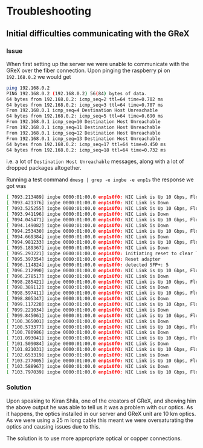 # Troubleshooting

## Initial difficulties communicating with the GReX

### Issue
When first setting up the server we were unable to communicate with the GReX over the fiber connection. Upon pinging the raspberry pi on ```192.168.0.2``` we would get

```sh
ping 192.168.0.2
PING 192.168.0.2 (192.168.0.2) 56(84) bytes of data.
64 bytes from 192.168.0.2: icmp_seq=2 ttl=64 time=0.702 ms
64 bytes from 192.168.0.2: icmp_seq=3 ttl=64 time=0.707 ms
From 192.168.0.1 icmp_seq=4 Destination Host Unreachable
64 bytes from 192.168.0.2: icmp_seq=5 ttl=64 time=0.690 ms
From 192.168.0.1 icmp_seq=10 Destination Host Unreachable
From 192.168.0.1 icmp_seq=11 Destination Host Unreachable
From 192.168.0.1 icmp_seq=12 Destination Host Unreachable
From 192.168.0.1 icmp_seq=13 Destination Host Unreachable
64 bytes from 192.168.0.2: icmp_seq=17 ttl=64 time=0.450 ms
64 bytes from 192.168.0.2: icmp_seq=18 ttl=64 time=0.732 ms
```

i.e. a lot of ```Destination Host Unreachable``` messages, along with a lot of dropped packages altogether.

Running a test command ```dmesg | grep -e ixgbe -e enp1s``` the response we got was

```sh
[ 7093.213489] ixgbe 0000:01:00.0 enp1s0f0: NIC Link is Up 10 Gbps, Flow Control: RX/TX
[ 7093.421376] ixgbe 0000:01:00.0 enp1s0f0: NIC Link is Down
[ 7093.525255] ixgbe 0000:01:00.0 enp1s0f0: NIC Link is Up 10 Gbps, Flow Control: RX/TX
[ 7093.941196] ixgbe 0000:01:00.0 enp1s0f0: NIC Link is Down
[ 7094.045471] ixgbe 0000:01:00.0 enp1s0f0: NIC Link is Up 10 Gbps, Flow Control: RX/TX
[ 7094.149082] ixgbe 0000:01:00.0 enp1s0f0: NIC Link is Down
[ 7094.253430] ixgbe 0000:01:00.0 enp1s0f0: NIC Link is Up 10 Gbps, Flow Control: RX/TX
[ 7094.669384] ixgbe 0000:01:00.0 enp1s0f0: NIC Link is Down
[ 7094.981233] ixgbe 0000:01:00.0 enp1s0f0: NIC Link is Up 10 Gbps, Flow Control: RX/TX
[ 7095.189367] ixgbe 0000:01:00.0 enp1s0f0: NIC Link is Down
[ 7095.293221] ixgbe 0000:01:00.0 enp1s0f0: initiating reset to clear Tx work after link loss
[ 7095.397354] ixgbe 0000:01:00.0 enp1s0f0: Reset adapter
[ 7096.114824] ixgbe 0000:01:00.0 enp1s0f0: detected SFP+: 5
[ 7096.212990] ixgbe 0000:01:00.0 enp1s0f0: NIC Link is Up 10 Gbps, Flow Control: RX/TX
[ 7096.278517] ixgbe 0000:01:00.0 enp1s0f0: NIC Link is Down
[ 7098.285421] ixgbe 0000:01:00.0 enp1s0f0: NIC Link is Up 10 Gbps, Flow Control: RX/TX
[ 7098.389112] ixgbe 0000:01:00.0 enp1s0f0: NIC Link is Down
[ 7098.597411] ixgbe 0000:01:00.0 enp1s0f0: NIC Link is Up 10 Gbps, Flow Control: RX/TX
[ 7098.805347] ixgbe 0000:01:00.0 enp1s0f0: NIC Link is Down
[ 7099.117228] ixgbe 0000:01:00.0 enp1s0f0: NIC Link is Up 10 Gbps, Flow Control: RX/TX
[ 7099.221034] ixgbe 0000:01:00.0 enp1s0f0: NIC Link is Down
[ 7099.845061] ixgbe 0000:01:00.0 enp1s0f0: NIC Link is Up 10 Gbps, Flow Control: RX/TX
[ 7100.365001] ixgbe 0000:01:00.0 enp1s0f0: NIC Link is Down
[ 7100.573377] ixgbe 0000:01:00.0 enp1s0f0: NIC Link is Up 10 Gbps, Flow Control: RX/TX
[ 7100.780986] ixgbe 0000:01:00.0 enp1s0f0: NIC Link is Down
[ 7101.093041] ixgbe 0000:01:00.0 enp1s0f0: NIC Link is Up 10 Gbps, Flow Control: RX/TX
[ 7101.509084] ixgbe 0000:01:00.0 enp1s0f0: NIC Link is Down
[ 7101.821031] ixgbe 0000:01:00.0 enp1s0f0: NIC Link is Up 10 Gbps, Flow Control: RX/TX
[ 7102.653319] ixgbe 0000:01:00.0 enp1s0f0: NIC Link is Down
[ 7103.277005] ixgbe 0000:01:00.0 enp1s0f0: NIC Link is Up 10 Gbps, Flow Control: RX/TX
[ 7103.588967] ixgbe 0000:01:00.0 enp1s0f0: NIC Link is Down
[ 7103.797039] ixgbe 0000:01:00.0 enp1s0f0: NIC Link is Up 10 Gbps, Flow Control: RX/TX
```

### Solution
Upon speaking to Kiran Shila, one of the creators of GReX, and showing him the above output he was able to tell us it was a problem with our optics. As it happens, the optics installed in our server and GReX unit are 10 km optics. As we were using a 25 m long cable this meant we were oversaturating the optics and causing issues due to this.

The solution is to use more appropriate optical or copper connections.


